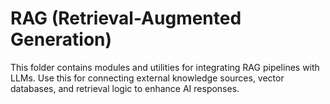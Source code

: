 # RAG (Retrieval-Augmented Generation)

This folder contains modules and utilities for integrating RAG pipelines with LLMs. Use this for connecting external knowledge sources, vector databases, and retrieval logic to enhance AI responses.
